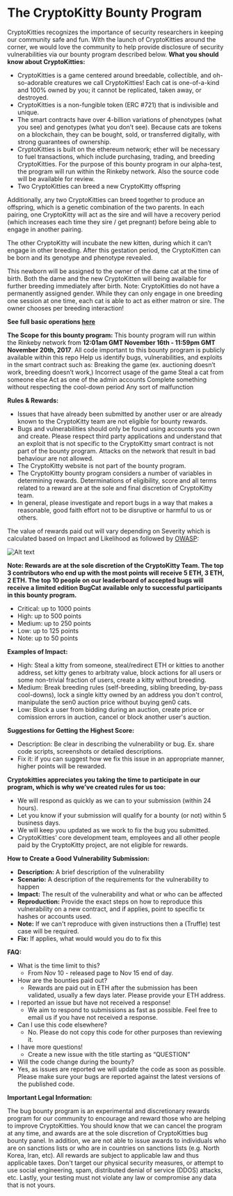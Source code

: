 # The CryptoKitty Bounty Program 
CryptoKitties recognizes the importance of security researchers in keeping our community safe and fun. With the launch of CryptoKitties around the corner, we would love the community to help provide disclosure of security vulnerabilities via our bounty program described below.
<b>What you should know about CryptoKitties:</b>
- CryptoKitties is a game centered around breedable, collectible, and oh-so-adorable creatures we call CryptoKitties! Each cat is one-of-a-kind and 100% owned by you; it cannot be replicated, taken away, or destroyed. 
- CryptoKitties is a non-fungible token (ERC #721) that is indivisible and unique. 
- The smart contracts have over 4-billion variations of phenotypes (what you see) and genotypes (what you don’t see). Because cats are tokens on a blockchain, they can be bought, sold, or transferred digitally, with strong guarantees of ownership.
- CryptoKitties is built on the ethereum network; ether will be necessary to fuel transactions, which include purchasing, trading, and breeding CryptoKitties. For the purpose of this bounty program in our alpha-test, the program will run within the Rinkeby network. Also the source code will be available for review.
- Two CryptoKitties can breed a new CryptoKitty offspring
 
Additionally, any two CryptoKitties can breed together to produce an offspring, which is a genetic combination of the two parents. In each pairing, one CryptoKitty will act as the sire and will have a recovery period (which increases each time they sire / get pregnant) before being able to engage in another pairing.

The other CryptoKitty will incubate the new kitten, during which it can’t engage in other breeding. After this gestation period, the CryptoKitten can be born and its genotype and phenotype revealed.

This newborn will be assigned to the owner of the dame cat at the time of birth. Both the dame and the new CryptoKitten will being available for further breeding immediately after birth.
  Note: CryptoKitties do not have a permanently assigned gender. While they can only engage in one breeding one session at one time, each cat is able to act as either matron or sire. The owner chooses per breeding interaction!
  
<b> See full basic operations [here](https://github.com/axiomzen/cryptokitties-bounty/blob/master/CryptoKitty-Basic-Operations) </b>  
 
<b>The Scope for this bounty program:</b>
This bounty program will run within the Rinkeby network from <b>12:01am GMT November 16th - 11:59pm GMT November 20th, 2017</b>. All code important to this bounty program is publicly available within this repo
Help us identify bugs, vulnerabilities, and exploits in the smart contract such as:
Breaking the game (ex. auctioning doesn’t work, breeding doesn’t work,) 
Incorrect usage of the game 
Steal a cat from someone else
Act as one of the admin accounts 
Complete something without respecting the cool-down period
Any sort of malfunction
 
<b>Rules & Rewards:</b>
- Issues that have already been submitted by another user or are already known to the CryptoKitty team are not eligible for bounty rewards.
- Bugs and vulnerabilities should only be found using accounts you own and create. Please respect third party applications and understand that an exploit that is not specific to the CryptoKitty smart contract is not part of the bounty program. Attacks on the network that result in bad behaviour are not allowed. 
- The CryptoKitty website is not part of the bounty program.
- The CryptoKitty bounty program considers a number of variables in determining rewards. Determinations of eligibility, score and all terms related to a reward are at the sole and final discretion of CryptoKitty team. 
- In general, please investigate and report bugs in a way that makes a reasonable, good faith effort not to be disruptive or harmful to us or others. 

The value of rewards paid out will vary depending on Severity which is calculated based on Impact and Likelihood as followed by  [OWASP](https://www.owasp.org/index.php/OWASP_Risk_Rating_Methodology):

![Alt text](https://github.com/axiomzen/cryptokitties-bounty/blob/master/owasp_w600.png)
                         
<b>Note: Rewards are at the sole discretion of the CryptoKitty Team. The top 3 contributors who end up with the most points will receive 5 ETH, 3 ETH, 2 ETH. The top 10 people on our leaderboard of accepted bugs will receive a limited edition BugCat available only to successful participants in this bounty program.
</b>
- Critical: up to 1000 points
- High: up to 500 points
- Medium: up to 250 points
- Low: up to 125 points 
- Note: up to 50 points

<b> Examples of Impact: </b>
- High: Steal a kitty from someone, steal/redirect ETH or kitties to another address, set kitty genes to arbitraty value, block actions for all users or some non-trivial fraction of users, create a kitty without breeding.  
- Medium: Break breeding rules (self-breeding, sibling breeding, by-pass cool-downs), lock a single kitty owned by an address you don't control, manipulate the sen0 auction price without buying gen0 cats. 
- Low: Block a user from bidding during an auction, create price or comission errors in auction, cancel or block another user's auction.  

<b>Suggestions for Getting the Highest Score:</b>
- Description: Be clear in describing the vulnerability or bug. Ex. share code scripts, screenshots or detailed descriptions.
- Fix it: if you can suggest how we fix this issue in an appropriate manner, higher points will be rewarded. 

<b>Cryptokitties appreciates you taking the time to participate in our program, which is why we’ve created rules for us too:</b>  
- We will respond as quickly as we can to your submission (within 24 hours).
- Let you know if your submission will qualify for a bounty (or not) within 5 business days. 
- We will keep you updated as we work to fix the bug you submitted.
- CryptoKitties' core development team, employees and all other people paid by the CryptoKitty project, are not eligible for rewards. 

<b>How to Create a Good Vulnerability Submission:</b>
- <b>Description:</b> A brief description of the vulnerability 
- <b>Scenario:</b> A description of the requirements for the vulnerability to happen 
- <b>Impact:</b> The result of the vulnerability and what or who can be affected
- <b>Reproduction:</b> Provide the exact steps on how to reproduce this vulnerability on a new contract, and if applies, point to specific tx hashes or accounts used.
- <b>Note:</b> If we can't reproduce with given instructions then a (Truffle) test case will be required.
- <b>Fix:</b> If applies, what would would you do to fix this

<b>FAQ:</b>
- What is the time limit to this?
  - From Nov 10 - released page to Nov 15 end of day.
- How are the bounties paid out?
  - Rewards are paid out in ETH after the submission has been validated, usually a few days later. Please provide your ETH address.
- I reported an issue but have not received a response!
  - We aim to respond to submissions as fast as possible. Feel free to email us if you have not received a response. 
- Can I use this code elsewhere?
  - No. Please do not copy this code for other purposes than reviewing it.  
- I have more questions!
  - Create a new issue with the title starting as “QUESTION” 
- Will the code change during the bounty?
 - Yes, as issues are reported we will update the code as soon as possible. Please make sure your bugs are reported against the latest versions of the published code.
  

<b>Important Legal Information:</b>

The bug bounty program is an experimental and discretionary rewards program for our community to encourage and reward those who are helping to improve CryptoKitties. You should know that we can cancel the program at any time, and awards are at the sole discretion of CryptoKitties bug bounty panel. In addition, we are not able to issue awards to individuals who are on sanctions lists or who are in countries on sanctions lists (e.g. North Korea, Iran, etc). All rewards are subject to applicable law and thus applicable taxes. Don't target our physical security measures, or attempt to use social engineering, spam, distributed denial of service (DDOS) attacks, etc. Lastly, your testing must not violate any law or compromise any data that is not yours.
